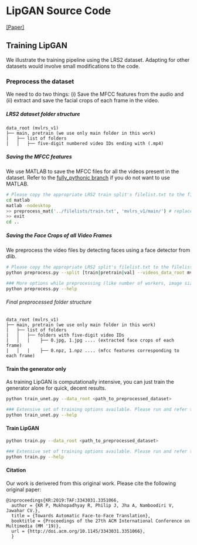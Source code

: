 LipGAN Source Code
===================




[[Paper]](https://dl.acm.org/doi/10.1145/3343031.3351066)

Training LipGAN
-------
We illustrate the training pipeline using the LRS2 dataset. Adapting for other datasets would involve small modifications to the code. 
### Preprocess the dataset
We need to do two things: (i) Save the MFCC features from the audio and (ii) extract and save the facial crops of each frame in the video. 

##### LRS2 dataset folder structure
```
data_root (mvlrs_v1)
├── main, pretrain (we use only main folder in this work)
|	├── list of folders
|	│   ├── five-digit numbered video IDs ending with (.mp4)
```
##### Saving the MFCC features
We use MATLAB to save the MFCC files for all the videos present in the dataset. Refer to the [fully_pythonic branch](https://github.com/Rudrabha/LipGAN/tree/fully_pythonic) if you do not want to use MATLAB.  

```bash
# Please copy the appropriate LRS2 train split's filelist.txt to the filelists/ folder. The example below is shown for LRS2.
cd matlab
matlab -nodesktop
>> preprocess_mat('../filelists/train.txt', 'mvlrs_v1/main/') # replace with appropriate file paths for other datasets.
>> exit
cd ..
```

##### Saving the Face Crops of all Video Frames
We preprocess the video files by detecting faces using a face detector from dlib. 
```bash
# Please copy the appropriate LRS2 split's filelist.txt to the filelists/ folder. Example below is shown for LRS2. 
python preprocess.py --split [train|pretrain|val] --videos_data_root mvlrs_v1/ --final_data_root <folder_to_store_preprocessed_files>

### More options while preprocessing (like number of workers, image size etc.)
python preprocess.py --help
```
###### Final preprocessed folder structure
```
data_root (mvlrs_v1)
├── main, pretrain (we use only main folder in this work)
|	├── list of folders
|	│   ├── folders with five-digit video IDs 
|	│   |	 ├── 0.jpg, 1.jpg .... (extracted face crops of each frame)
|	│   |	 ├── 0.npz, 1.npz .... (mfcc features corresponding to each frame)
```

#### Train the generator only
As training LipGAN is computationally intensive, you can just train the generator alone for quick, decent results.  
```bash
python train_unet.py --data_root <path_to_preprocessed_dataset>

### Extensive set of training options available. Please run and refer to:
python train_unet.py --help
```
#### Train LipGAN
```bash
python train.py --data_root <path_to_preprocessed_dataset>

### Extensive set of training options available. Please run and refer to:
python train.py --help
```

#### Citation
Our work is derivered from this original work. Please cite the following original paper:

```
@inproceedings{KR:2019:TAF:3343031.3351066,
  author = {KR P, Mukhopadhyay R, Philip J, Jha A, Namboodiri V, Jawahar CV.},
  title = {Towards Automatic Face-to-Face Translation},
  booktitle = {Proceedings of the 27th ACM International Conference on Multimedia (MM '19)}, 
  url = {http://doi.acm.org/10.1145/3343031.3351066},
  }
```




